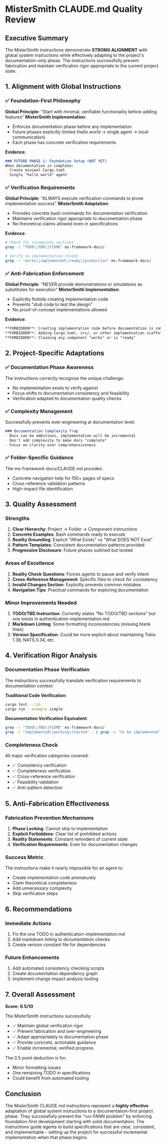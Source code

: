 # MisterSmith CLAUDE.md Quality Review

## Executive Summary

The MisterSmith instructions demonstrate **STRONG ALIGNMENT** with global system instructions while effectively adapting to the project's documentation-only phase. The instructions successfully prevent fabrication and maintain verification rigor appropriate to the current project state.

## 1. Alignment with Global Instructions

### ✅ Foundation-First Philosophy

**Global Principle**: "Start with minimal, verifiable functionality before adding features"
**MisterSmith Implementation**:

- Enforces documentation phase before any implementation
- Future phases explicitly limited (hello world → single agent → local communication)
- Each phase has concrete verification requirements

**Evidence**:

```markdown
### FUTURE PHASE 1: Foundation Setup (NOT YET)
When documentation is complete:
- Create minimal Cargo.toml
- Single "hello world" agent
```

### ✅ Verification Requirements

**Global Principle**: "ALWAYS execute verification commands to prove implementation success"
**MisterSmith Adaptation**:

- Provides concrete bash commands for documentation verification
- Maintains verification rigor appropriate to documentation phase
- No theoretical claims allowed even in specifications

**Evidence**:

```bash
# Check for incomplete sections
grep -r "TODO\|TBD\|FIXME" ms-framework-docs/

# Verify no implementation claims
grep -r "works\|implemented\|ready\|production" ms-framework-docs/
```

### ✅ Anti-Fabrication Enforcement

**Global Principle**: "NEVER provide demonstrations or simulations as substitutes for execution"
**MisterSmith Implementation**:

- Explicitly forbids creating implementation code
- Prevents "stub code to test the design"
- No proof-of-concept implementations allowed

**Evidence**:

```markdown
**FORBIDDEN**: Creating implementation code before documentation is complete
**FORBIDDEN**: Adding Cargo.toml, src/, or other implementation scaffolding
**FORBIDDEN**: Claiming any component "works" or is "ready"
```

## 2. Project-Specific Adaptations

### ✅ Documentation Phase Awareness

The instructions correctly recognize the unique challenge:

- No implementation exists to verify against
- Focus shifts to documentation consistency and feasibility
- Verification adapted to documentation quality checks

### ✅ Complexity Management

Successfully prevents over-engineering at documentation level:

```markdown
### Documentation Complexity Trap
- Docs can be ambitious, implementation will be incremental
- Don't add complexity to make docs "complete"
- Focus on clarity over comprehensiveness
```

### ✅ Folder-Specific Guidance

The ms-framework-docs/CLAUDE.md provides:

- Concrete navigation help for 150+ pages of specs
- Cross-reference validation patterns
- High-impact file identification

## 3. Quality Assessment

### Strengths

1. **Clear Hierarchy**: Project → Folder → Component instructions
2. **Concrete Examples**: Bash commands ready to execute
3. **Reality Grounding**: Explicit "What Exists" vs "What DOES NOT Exist"
4. **Pattern Templates**: Consistent documentation patterns provided
5. **Progressive Disclosure**: Future phases outlined but locked

### Areas of Excellence

1. **Reality Check Questions**: Forces agents to pause and verify intent
2. **Cross-Reference Management**: Specific files to check for consistency
3. **Invalid Changes Section**: Explicitly prevents common mistakes
4. **Navigation Tips**: Practical commands for exploring documentation

### Minor Improvements Needed

1. **TODO/TBD Instruction**: Currently states "No TODO/TBD sections" but one exists in authentication-implementation.md
2. **Markdown Linting**: Some formatting inconsistencies (missing blank lines)
3. **Version Specification**: Could be more explicit about maintaining Tokio 1.38, NATS 0.34, etc.

## 4. Verification Rigor Analysis

### Documentation Phase Verification

The instructions successfully translate verification requirements to documentation context:

**Traditional Code Verification**:

```bash
cargo test --lib
cargo run --example simple
```

**Documentation Verification Equivalent**:

```bash
grep -r "TODO\|TBD\|FIXME" ms-framework-docs/
grep -r "implemented\|working\|tested" . | grep -v "to be implemented"
```

### Completeness Check

All major verification categories covered:

- ✅ Consistency verification
- ✅ Completeness verification  
- ✅ Cross-reference verification
- ✅ Feasibility validation
- ✅ Anti-pattern detection

## 5. Anti-Fabrication Effectiveness

### Fabrication Prevention Mechanisms

1. **Phase Locking**: Cannot skip to implementation
2. **Explicit Forbiddens**: Clear list of prohibited actions
3. **Reality Statements**: Constant reminders of current state
4. **Verification Requirements**: Even for documentation changes

### Success Metric

The instructions make it nearly impossible for an agent to:

- Create implementation code prematurely
- Claim theoretical completeness
- Add unnecessary complexity
- Skip verification steps

## 6. Recommendations

### Immediate Actions

1. Fix the one TODO in authentication-implementation.md
2. Add markdown linting to documentation checks
3. Create version constant file for dependencies

### Future Enhancements

1. Add automated consistency checking scripts
2. Create documentation dependency graph
3. Implement change impact analysis tooling

## 7. Overall Assessment

**Score: 9.5/10**

The MisterSmith instructions successfully:

- ✅ Maintain global verification rigor
- ✅ Prevent fabrication and over-engineering
- ✅ Adapt appropriately to documentation phase
- ✅ Provide concrete, actionable guidance
- ✅ Enable incremental, verified progress

The 0.5 point deduction is for:

- Minor formatting issues
- One remaining TODO in specifications
- Could benefit from automated tooling

## Conclusion

The MisterSmith CLAUDE.md instructions represent a **highly effective** adaptation of global system instructions to a documentation-first project phase. They successfully prevent the "ruv-FANN problem" by enforcing foundation-first development starting with solid documentation. The instructions guide agents to build specifications that are clear, consistent, and implementable - setting up the project for successful incremental implementation when that phase begins.

